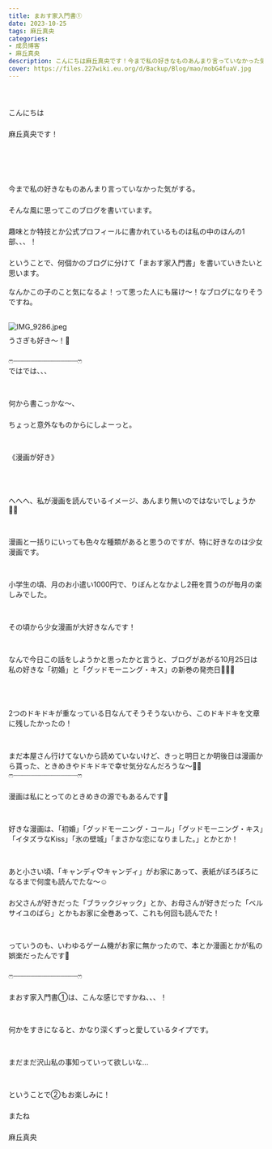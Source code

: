 ```yaml
---
title: まおす家入門書①
date: 2023-10-25
tags: 麻丘真央
categories: 
- 成员博客
- 麻丘真央
description: こんにちは麻丘真央です！今まで私の好きなものあんまり言っていなかった気がする。そんな風に思ってこのブログを書いています。趣味とか特技とか公式プロフィールに書かれているものは私の中のほんの1部、、、！...
cover: https://files.227wiki.eu.org/d/Backup/Blog/mao/mobG4fuaV.jpg 
---
```

<div class="blog_detail__main">
<div><br/><div><p class="p2" style="margin: 0px; font-stretch: normal; line-height: normal; min-height: 22px;   -webkit-text-size-adjust: auto;"><br/></p><p class="p3" style="margin: 0px; font-stretch: normal; line-height: normal;   -webkit-text-size-adjust: auto;"><span class="s3">こんにちは</span></p><p class="p2" style="margin: 0px; font-stretch: normal; line-height: normal; min-height: 22px;   -webkit-text-size-adjust: auto;"><span class="s2"></span><br/></p><p class="p3" style="margin: 0px; font-stretch: normal; line-height: normal;   -webkit-text-size-adjust: auto;"><span class="s3">麻丘真央です！</span></p><p class="p2" style="margin: 0px; font-stretch: normal; line-height: normal; min-height: 22px;   -webkit-text-size-adjust: auto;"><span class="s2"></span><br/></p><p class="p2" style="margin: 0px; font-stretch: normal; line-height: normal; min-height: 22px;   -webkit-text-size-adjust: auto;"><span class="s2"></span><br/></p><p class="p2" style="margin: 0px; font-stretch: normal; line-height: normal; min-height: 22px;   -webkit-text-size-adjust: auto;"><span class="s2"></span><br/></p><p class="p2" style="margin: 0px; font-stretch: normal; line-height: normal; min-height: 22px;   -webkit-text-size-adjust: auto;"><span class="s2"></span><br/></p><p class="p3" style="margin: 0px; font-stretch: normal; line-height: normal;   -webkit-text-size-adjust: auto;"><span class="s3">今まで私の好きなものあんまり言っていなかった気がする。</span></p><p class="p2" style="margin: 0px; font-stretch: normal; line-height: normal; min-height: 22px;   -webkit-text-size-adjust: auto;"><span class="s2"></span><br/></p><p class="p3" style="margin: 0px; font-stretch: normal; line-height: normal;   -webkit-text-size-adjust: auto;"><span class="s3">そんな風に思ってこのブログを書いています。</span></p><p class="p2" style="margin: 0px; font-stretch: normal; line-height: normal; min-height: 22px;   -webkit-text-size-adjust: auto;"><span class="s2"></span><br/></p><p class="p3" style="margin: 0px; font-stretch: normal; line-height: normal;   -webkit-text-size-adjust: auto;"><span class="s3">趣味とか特技とか公式プロフィールに書かれているものは私の中のほんの</span><span class="s2">1</span><span class="s3">部、、、！</span></p><p class="p2" style="margin: 0px; font-stretch: normal; line-height: normal; min-height: 22px;   -webkit-text-size-adjust: auto;"><span class="s2"></span><br/></p><p class="p3" style="margin: 0px; font-stretch: normal; line-height: normal;   -webkit-text-size-adjust: auto;"><span class="s3">ということで、何個かのブログに分けて「まおす家入門書」を書いていきたいと思います。</span><span class="s2"> </span></p><p class="p3" style="margin: 0px; font-stretch: normal; line-height: normal;   -webkit-text-size-adjust: auto;"><span class="s2"><br/></span></p><p class="p3" style="margin: 0px; font-stretch: normal; line-height: normal;   -webkit-text-size-adjust: auto;">なんかこの子のこと気になるよ！って思った人にも届け〜！なブログになりそうですね。</p><p class="p2" style="margin: 0px; font-stretch: normal; line-height: normal; min-height: 22px;   -webkit-text-size-adjust: auto;"><span class="s2"></span><br/></p><p class="p4" style="margin: 9px 0px 8px; font-stretch: normal; line-height: normal;   -webkit-text-size-adjust: auto;"><span class="s2"><img alt="IMG_9286.jpeg" src="https://files.227wiki.eu.org/d/Backup/Blog/mao/mobG4fuaV.jpg"/></span></p><p class="p3" style="margin: 0px; font-stretch: normal; line-height: normal;   -webkit-text-size-adjust: auto;"><span class="s3">うさぎも好き</span><span class="s3">〜！</span><span class="s4">🐰</span></p><p class="p2" style="margin: 0px; font-stretch: normal; line-height: normal; min-height: 22px;   -webkit-text-size-adjust: auto;"><span class="s2"></span><br/></p><p class="p3" style="margin: 0px; font-stretch: normal; line-height: normal;   -webkit-text-size-adjust: auto;"><span class="s5" style='font-family: "Sinhala Sangam MN";'>ෆ</span><span class="s2">‪</span><span class="s3">┈┈┈┈┈┈┈┈┈┈┈┈┈┈┈</span><span class="s5" style='font-family: "Sinhala Sangam MN";'>ෆ</span><span class="s2">‪</span></p><p class="p3" style="margin: 0px; font-stretch: normal; line-height: normal;   -webkit-text-size-adjust: auto;"><span class="s3">ではでは、、、</span></p><p class="p2" style="margin: 0px; font-stretch: normal; line-height: normal; min-height: 22px;   -webkit-text-size-adjust: auto;"><span class="s2"></span><br/></p><p class="p2" style="margin: 0px; font-stretch: normal; line-height: normal; min-height: 22px;   -webkit-text-size-adjust: auto;"><span class="s2"></span><br/></p><p class="p3" style="margin: 0px; font-stretch: normal; line-height: normal;   -webkit-text-size-adjust: auto;"><span class="s3">何から書こっかな〜、</span></p><p class="p2" style="margin: 0px; font-stretch: normal; line-height: normal; min-height: 22px;   -webkit-text-size-adjust: auto;"><span class="s2"></span><br/></p><p class="p3" style="margin: 0px; font-stretch: normal; line-height: normal;   -webkit-text-size-adjust: auto;"><span class="s3">ちょっと意外なものからにしよーっと。</span></p><p class="p2" style="margin: 0px; font-stretch: normal; line-height: normal; min-height: 22px;   -webkit-text-size-adjust: auto;"><span class="s2"></span><br/></p><p class="p2" style="margin: 0px; font-stretch: normal; line-height: normal; min-height: 22px;   -webkit-text-size-adjust: auto;"><span class="s2"></span><br/></p><p class="p3" style="margin: 0px; font-stretch: normal; line-height: normal;   -webkit-text-size-adjust: auto;"><span class="s3">《漫画が好き》</span></p><p class="p2" style="margin: 0px; font-stretch: normal; line-height: normal; min-height: 22px;   -webkit-text-size-adjust: auto;"><span class="s2"></span><br/></p><p class="p2" style="margin: 0px; font-stretch: normal; line-height: normal; min-height: 22px;   -webkit-text-size-adjust: auto;"><span class="s2"></span><br/></p><p class="p2" style="margin: 0px; font-stretch: normal; line-height: normal; min-height: 22px;   -webkit-text-size-adjust: auto;"><span class="s2"></span><br/></p><p class="p3" style="margin: 0px; font-stretch: normal; line-height: normal;   -webkit-text-size-adjust: auto;"><span class="s3">へへへ、私が漫画を読んでいるイメージ、あんまり無いのではないでしょうか</span><span class="s4">🧚‍♂️</span></p><p class="p2" style="margin: 0px; font-stretch: normal; line-height: normal; min-height: 22px;   -webkit-text-size-adjust: auto;"><span class="s2"></span><br/></p><p class="p2" style="margin: 0px; font-stretch: normal; line-height: normal; min-height: 22px;   -webkit-text-size-adjust: auto;"><span class="s2"></span><br/></p><p class="p3" style="margin: 0px; font-stretch: normal; line-height: normal;   -webkit-text-size-adjust: auto;"><span class="s3">漫画と一括りにいっても色々な種類があると思うのですが、特に好きなのは少女漫画です。</span></p><p class="p2" style="margin: 0px; font-stretch: normal; line-height: normal; min-height: 22px;   -webkit-text-size-adjust: auto;"><span class="s2"></span><br/></p><p class="p2" style="margin: 0px; font-stretch: normal; line-height: normal; min-height: 22px;   -webkit-text-size-adjust: auto;"><span class="s2"></span><br/></p><p class="p3" style="margin: 0px; font-stretch: normal; line-height: normal;   -webkit-text-size-adjust: auto;"><span class="s3">小学生の頃、月のお小遣い</span><span class="s2">1000</span><span class="s3">円で、りぼんとなかよし</span><span class="s2">2</span><span class="s3">冊を買うのが毎月の楽しみでした。</span></p><p class="p2" style="margin: 0px; font-stretch: normal; line-height: normal; min-height: 22px;   -webkit-text-size-adjust: auto;"><span class="s2"></span><br/></p><p class="p2" style="margin: 0px; font-stretch: normal; line-height: normal; min-height: 22px;   -webkit-text-size-adjust: auto;"><span class="s2"></span><br/></p><p class="p3" style="margin: 0px; font-stretch: normal; line-height: normal;   -webkit-text-size-adjust: auto;"><span class="s3">その頃から少女漫画が大好きなんです！</span></p><p class="p2" style="margin: 0px; font-stretch: normal; line-height: normal; min-height: 22px;   -webkit-text-size-adjust: auto;"><span class="s2"></span><br/></p><p class="p2" style="margin: 0px; font-stretch: normal; line-height: normal; min-height: 22px;   -webkit-text-size-adjust: auto;"><span class="s2"></span><br/></p><p class="p3" style="margin: 0px; font-stretch: normal; line-height: normal;   -webkit-text-size-adjust: auto;"><span class="s3">なんで今日この話をしようかと思ったかと言うと、ブログがあがる</span><span class="s2">10</span><span class="s3">月</span><span class="s2">25</span><span class="s3">日は私の好きな「初婚」と「グッドモーニング・キス」の新巻の発売日</span><span class="s2">‎</span><span class="s4">🤍🤍🤍</span></p><p class="p2" style="margin: 0px; font-stretch: normal; line-height: normal; min-height: 22px;   -webkit-text-size-adjust: auto;"><span class="s2"></span><br/></p><p class="p2" style="margin: 0px; font-stretch: normal; line-height: normal; min-height: 22px;   -webkit-text-size-adjust: auto;"><span class="s2"></span><br/></p><p class="p2" style="margin: 0px; font-stretch: normal; line-height: normal; min-height: 22px;   -webkit-text-size-adjust: auto;"><span class="s2"></span><br/></p><p class="p3" style="margin: 0px; font-stretch: normal; line-height: normal;   -webkit-text-size-adjust: auto;"><span class="s2">2</span><span class="s3">つのドキドキが重なっている日なんてそうそうないから、このドキドキを文章に残したかったの！</span></p><p class="p2" style="margin: 0px; font-stretch: normal; line-height: normal; min-height: 22px;   -webkit-text-size-adjust: auto;"><span class="s2"></span><br/></p><p class="p2" style="margin: 0px; font-stretch: normal; line-height: normal; min-height: 22px;   -webkit-text-size-adjust: auto;"><span class="s2"></span><br/></p><p class="p3" style="margin: 0px; font-stretch: normal; line-height: normal;   -webkit-text-size-adjust: auto;"><span class="s3">まだ本屋さん行けてないから読めていないけど、きっと明日とか明後日は漫画から貰った、ときめきやドキドキで幸せ気分なんだろうな〜</span><span class="s4">🧚‍♂️</span></p><p class="p3" style="margin: 0px; font-stretch: normal; line-height: normal;   -webkit-text-size-adjust: auto;"><span class="s5" style='font-family: "Sinhala Sangam MN";'>ෆ</span><span class="s2">‪</span><span class="s3">┈┈┈┈┈┈┈┈┈┈┈┈┈┈┈</span><span class="s5" style='font-family: "Sinhala Sangam MN";'>ෆ</span><span class="s2">‪</span></p><p class="p2" style="margin: 0px; font-stretch: normal; line-height: normal; min-height: 22px;   -webkit-text-size-adjust: auto;"><span class="s2"></span><br/></p><p class="p3" style="margin: 0px; font-stretch: normal; line-height: normal;   -webkit-text-size-adjust: auto;"><span class="s3">漫画は私にとってのときめきの源でもあるんです</span><span class="s4">💍</span></p><p class="p2" style="margin: 0px; font-stretch: normal; line-height: normal; min-height: 22px;   -webkit-text-size-adjust: auto;"><span class="s2"></span><br/></p><p class="p2" style="margin: 0px; font-stretch: normal; line-height: normal; min-height: 22px;   -webkit-text-size-adjust: auto;"><span class="s2"></span><br/></p><p class="p3" style="margin: 0px; font-stretch: normal; line-height: normal;   -webkit-text-size-adjust: auto;"><span class="s3">好きな漫画は、「初婚」「グッドモーニング・コール」「グッドモーニング・キス」「イタズラな</span><span class="s2">Kiss</span><span class="s3">」「氷の壁城」「まさかな恋になりました。」とかとか！</span></p><p class="p2" style="margin: 0px; font-stretch: normal; line-height: normal; min-height: 22px;   -webkit-text-size-adjust: auto;"><span class="s2"></span><br/></p><p class="p2" style="margin: 0px; font-stretch: normal; line-height: normal; min-height: 22px;   -webkit-text-size-adjust: auto;"><span class="s2"></span><br/></p><p class="p3" style="margin: 0px; font-stretch: normal; line-height: normal;   -webkit-text-size-adjust: auto;"><span class="s3">あと小さい頃、「キャンディ</span><span class="s2">♡</span><span class="s3">キャンディ」がお家にあって、表紙がぼろぼろになるまで何度も読んでたな〜</span><span class="s4">☺️</span></p><p class="p2" style="margin: 0px; font-stretch: normal; line-height: normal; min-height: 22px;   -webkit-text-size-adjust: auto;"><span class="s2"></span><br/></p><p class="p3" style="margin: 0px; font-stretch: normal; line-height: normal;   -webkit-text-size-adjust: auto;"><span class="s3">お父さんが好きだった「ブラックジャック」とか、お母さんが好きだった「ベルサイユのばら」とかもお家に全巻あって、これも何回も読んでた！</span></p><p class="p2" style="margin: 0px; font-stretch: normal; line-height: normal; min-height: 22px;   -webkit-text-size-adjust: auto;"><span class="s2"></span><br/></p><p class="p2" style="margin: 0px; font-stretch: normal; line-height: normal; min-height: 22px;   -webkit-text-size-adjust: auto;"><span class="s2"></span><br/></p><p class="p3" style="margin: 0px; font-stretch: normal; line-height: normal;   -webkit-text-size-adjust: auto;"><span class="s3">っていうのも、いわゆるゲーム機がお家に無かったので、本とか漫画とかが私の娯楽だったんです</span><span class="s4">🥰</span></p><p class="p2" style="margin: 0px; font-stretch: normal; line-height: normal; min-height: 22px;   -webkit-text-size-adjust: auto;"><span class="s2"></span><br/></p><p class="p3" style="margin: 0px; font-stretch: normal; line-height: normal;   -webkit-text-size-adjust: auto;"><span class="s5" style='font-family: "Sinhala Sangam MN";'>ෆ</span><span class="s2">‪</span><span class="s3">┈┈┈┈┈┈┈┈┈┈┈┈┈┈┈</span><span class="s5" style='font-family: "Sinhala Sangam MN";'>ෆ</span><span class="s2">‪</span></p><p class="p2" style="margin: 0px; font-stretch: normal; line-height: normal; min-height: 22px;   -webkit-text-size-adjust: auto;"><span class="s2"></span><br/></p><p class="p3" style="margin: 0px; font-stretch: normal; line-height: normal;   -webkit-text-size-adjust: auto;"><span class="s3">まおす家入門書①は、こんな感じですかね、、、！</span></p><p class="p2" style="margin: 0px; font-stretch: normal; line-height: normal; min-height: 22px;   -webkit-text-size-adjust: auto;"><span class="s2"></span><br/></p><p class="p2" style="margin: 0px; font-stretch: normal; line-height: normal; min-height: 22px;   -webkit-text-size-adjust: auto;"><span class="s2"></span><br/></p><p class="p3" style="margin: 0px; font-stretch: normal; line-height: normal;   -webkit-text-size-adjust: auto;"><span class="s3">何かをすきになると、かなり深くずっと愛しているタイプです。</span></p><p class="p2" style="margin: 0px; font-stretch: normal; line-height: normal; min-height: 22px;   -webkit-text-size-adjust: auto;"><span class="s2"></span><br/></p><p class="p2" style="margin: 0px; font-stretch: normal; line-height: normal; min-height: 22px;   -webkit-text-size-adjust: auto;"><span class="s2"></span><br/></p><p class="p3" style="margin: 0px; font-stretch: normal; line-height: normal;   -webkit-text-size-adjust: auto;"><span class="s3">まだまだ沢山私の事知っていって欲しいな</span><span class="s2">...</span></p><p class="p2" style="margin: 0px; font-stretch: normal; line-height: normal; min-height: 22px;   -webkit-text-size-adjust: auto;"><span class="s2"></span><br/></p><p class="p2" style="margin: 0px; font-stretch: normal; line-height: normal; min-height: 22px;   -webkit-text-size-adjust: auto;"><span class="s2"></span><br/></p><p class="p3" style="margin: 0px; font-stretch: normal; line-height: normal;   -webkit-text-size-adjust: auto;"><span class="s3">ということで②もお楽しみに！</span></p><p class="p2" style="margin: 0px; font-stretch: normal; line-height: normal; min-height: 22px;   -webkit-text-size-adjust: auto;"><span class="s2"></span><br/></p><p class="p3" style="margin: 0px; font-stretch: normal; line-height: normal;   -webkit-text-size-adjust: auto;"><span class="s3">またね</span></p><p class="p2" style="margin: 0px; font-stretch: normal; line-height: normal; min-height: 22px;   -webkit-text-size-adjust: auto;"><span class="s2"></span><br/></p><p class="p3" style="margin: 0px; font-stretch: normal; line-height: normal;   -webkit-text-size-adjust: auto;"><span class="s3">麻丘真央</span></p><p class="p2" style="margin: 0px; font-stretch: normal; line-height: normal; min-height: 22px;   -webkit-text-size-adjust: auto;"><span class="s2"></span><br/></p><p class="p2" style="margin: 0px; font-stretch: normal; line-height: normal; min-height: 22px;   -webkit-text-size-adjust: auto;"><span class="s2"></span><br/></p><p class="p2" style="margin: 0px; font-stretch: normal; line-height: normal; min-height: 22px;   -webkit-text-size-adjust: auto;"><span class="s2"></span><br/></p><p class="p2" style="margin: 0px; font-stretch: normal; line-height: normal; min-height: 22px;   -webkit-text-size-adjust: auto;"><span class="s2"></span><br/></p><p class="p2" style="margin: 0px; font-stretch: normal; line-height: normal; min-height: 22px;   -webkit-text-size-adjust: auto;"><span class="s2"></span><br/></p><p class="p2" style="margin: 0px; font-stretch: normal; line-height: normal; min-height: 22px;   -webkit-text-size-adjust: auto;"><span class="s2"></span><br/></p><p class="p2" style="margin: 0px; font-stretch: normal; line-height: normal; min-height: 22px;   -webkit-text-size-adjust: auto;"><span class="s2"></span><br/></p></div></div>
<!--twitter-->

<!--//twitter-->
</div>